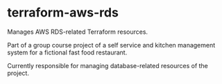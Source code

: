 # terraform-aws-rds

Manages AWS RDS-related Terraform resources.

Part of a group course project of a self service and kitchen management system for a fictional fast food restaurant.

Currently responsible for managing database-related resources of the project.
